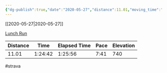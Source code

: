 ```yaml
---
{"dg-publish":true,"date":"2020-05-27","distance":11.01,"moving_time":"1:24:42","elapsed_time":"1:25:56","pace":"7:41","total_elevation_gain":740,"url":"https://www.strava.com/activities/3522487317","permalink":"/01-personal/strava/2020-05-27-lunch-run/","dgPassFrontmatter":true}
---
```



[[2020-05-27\|2020-05-27]]

[Lunch Run](https://www.strava.com/activities/3522487317)

| Distance | Time    | Elapsed Time | Pace | Elevation |
| -------- | ------- | ------------ | ---- | --------- |
| 11.01    | 1:24:42 | 1:25:56      | 7:41 | 740       |




#strava
